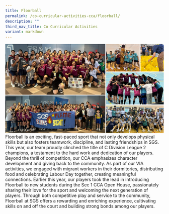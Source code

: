 ```yaml
---
title: Floorball
permalink: /co-curricular-activities-cca/floorball/
description: ""
third_nav_title: Co Curricular Activities
variant: markdown
---
```


![](/images/floorball2024.png)
Floorball is an exciting, fast-paced sport that not only develops physical skills but also fosters teamwork, discipline, and lasting friendships in SGS. This year, our team proudly clinched the title of C Division League 2 champions, a testament to the hard work and dedication of our players. Beyond the thrill of competition, our CCA emphasizes character development and giving back to the community. As part of our VIA activities, we engaged with migrant workers in their dormitories, distributing food and celebrating Labour Day together, creating meaningful connections.
Earlier this year, our players took the lead in introducing Floorball to new students during the Sec 1 CCA Open House, passionately sharing their love for the sport and welcoming the next generation of players. Through both competitive play and service to the community, Floorball at SGS offers a rewarding and enriching experience, cultivating skills on and off the court and building strong bonds among our players.
